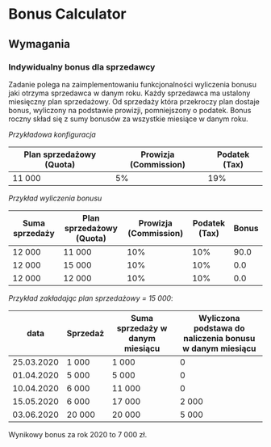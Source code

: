Bonus Calculator
================
 
## Wymagania
 
### Indywidualny bonus dla sprzedawcy
 
Zadanie polega na zaimplementowaniu funkcjonalności wyliczenia bonusu jaki otrzyma sprzedawca w danym roku.
Każdy sprzedawca ma ustalony miesięczny plan sprzedażowy. Od sprzedaży która przekroczy plan dostaje bonus, wyliczony na podstawie prowizji, pomniejszony o podatek. Bonus roczny skład się z sumy bonusów za wszystkie miesiące w danym roku.
 
*Przykładowa konfiguracja*
 
|Plan sprzedażowy (Quota)|   Prowizja (Commission)|   Podatek (Tax) | 
|-----|----------------------|-------------------------|
| 11 000 |    5%        |                        19%|
 
*Przykład wyliczenia bonusu*
 
|Suma sprzedaży  |Plan sprzedażowy (Quota)|    Prowizja (Commission) |       Podatek (Tax)  | Bonus|
|----------|-----|----------------------|-------------------------|---|
|12 000    | 11 000 |    10%        |                        10%|                90.0|
|12 000    | 15 000 |    10% |                        10%|                0.0|
|12 000    | 12 000|    10% |                    10%|                0.0|
 
*Przykład zakładając plan sprzedażowy = 15 000*:
 
|data|Sprzedaż|    Suma sprzedaży w danym miesiącu| Wyliczona podstawa do naliczenia bonusu w danym miesiącu|	 
|---|-----|----------|------------|
|25.03.2020| 1 000 | 1 000    | 0 |
|01.04.2020| 5 000 | 5 000    | 0        |
|10.04.2020| 6 000 | 11 000    | 0        |
|15.05.2020| 6 000 | 17 000    | 2 000        |
|03.06.2020| 20 000 | 20 000    | 5 000        |

Wynikowy bonus za rok 2020 to 7 000 zł.
  
 
